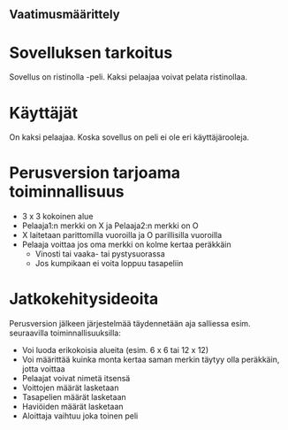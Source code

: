 ## Vaatimusmäärittely
# Sovelluksen tarkoitus


Sovellus on ristinolla -peli. Kaksi pelaajaa voivat pelata ristinollaa.


# Käyttäjät


On kaksi pelaajaa. Koska sovellus on peli ei ole eri käyttäjärooleja.



# Perusversion tarjoama toiminnallisuus


   -    3 x 3 kokoinen alue
   -    Pelaaja1:n merkki on  X ja Pelaaja2:n merkki on O
   -    X laitetaan parittomilla vuoroilla ja O parillisilla vuoroilla
   -    Pelaaja voittaa jos oma merkki on kolme kertaa peräkkäin
        -    Vinosti tai vaaka- tai pystysuorassa
        -    Jos kumpikaan ei voita loppuu tasapeliin


# Jatkokehitysideoita


Perusversion jälkeen järjestelmää täydennetään aja salliessa esim. seuraavilla toiminnallisuuksilla:
   -    Voi luoda erikokoisia alueita (esim. 6 x 6 tai 12 x 12)
   -    Voi määrittää kuinka monta kertaa saman merkin täytyy olla peräkkäin, jotta voittaa
   -    Pelaajat voivat nimetä itsensä
   -    Voittojen määrät lasketaan
   -    Tasapelien määrät lasketaan
   -    Haviöiden määrät lasketaan
   -    Aloittaja vaihtuu joka toinen peli

